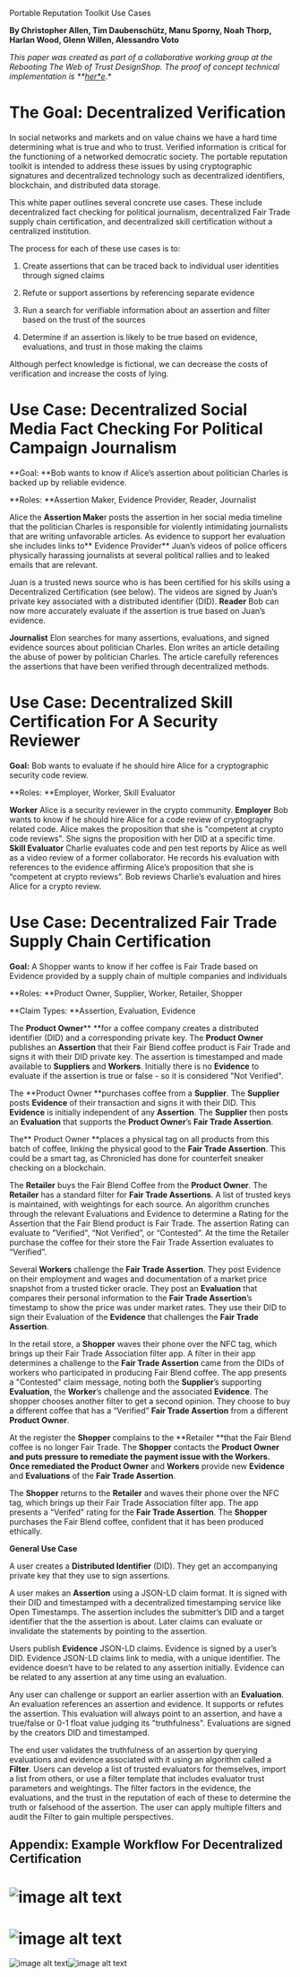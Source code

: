 Portable Reputation Toolkit Use Cases

**By Christopher Allen, Tim Daubenschütz, Manu Sporny, Noah Thorp, Harlan Wood, Glenn Willen, Alessandro Voto**

*This paper was created as part of a collaborative working group at the Rebooting The Web of Trust DesignShop. The proof of concept technical implementation is **[her*e](https://github.com/WebOfTrustInfo/portable-reputation-toolkit)*.*

# The Goal: Decentralized Verification

In social networks and markets and on value chains we have a hard time determining what is true and who to trust. Verified information is critical for the functioning of a networked democratic society. The portable reputation toolkit is intended to address these issues by using cryptographic signatures and decentralized technology such as decentralized identifiers, blockchain, and distributed data storage.

This white paper outlines several concrete use cases. These include decentralized fact checking for political journalism, decentralized Fair Trade supply chain certification, and decentralized skill certification without a centralized institution.

The process for each of these use cases is to:

1. Create assertions that can be traced back to individual user identities through signed claims

2. Refute or support assertions by referencing separate evidence

3. Run a search for verifiable information about an assertion and filter based on the trust of the sources

4. Determine if an assertion is likely to be true based on evidence, evaluations, and trust in those making the claims

Although perfect knowledge is fictional, we can decrease the costs of verification and increase the costs of lying. 

# Use Case: Decentralized Social Media Fact Checking For Political Campaign Journalism

**Goal: **Bob wants to know if Alice’s assertion about politician Charles is backed up by reliable evidence.

**Roles: **Assertion Maker, Evidence Provider, Reader, Journalist

Alice the **Assertion Make**r posts the assertion in her social media timeline that the politician Charles is responsible for violently intimidating journalists that are writing unfavorable articles. As evidence to support her evaluation she includes links to** Evidence Provider** Juan’s videos of police officers physically harassing journalists at several political rallies and to leaked emails that are relevant. 

Juan is a trusted news source who is has been certified for his skills using a Decentralized Certification (see below). The videos are signed by Juan’s private key associated with a distributed identifier (DID). **Reader** Bob can now more accurately evaluate if the assertion is true based on Juan’s evidence.

**Journalist** Elon searches for many assertions, evaluations, and signed evidence sources about politician Charles. Elon writes an article detailing the abuse of power by politician Charles. The article carefully references the assertions that have been verified through decentralized methods. 

# Use Case: Decentralized Skill Certification For A Security Reviewer

**Goal:** Bob wants to evaluate if he should hire Alice for a cryptographic security code review.

**Roles: **Employer, Worker, Skill Evaluator

**Worker** Alice is a security reviewer in the crypto community. **Employer** Bob wants to know if he should hire Alice for a code review of cryptography related code. Alice makes the proposition that she is "competent at crypto code reviews". She signs the proposition with her DID at a specific time. **Skill Evaluator** Charlie evaluates code and pen test reports by Alice as well as a video review of a former collaborator. He records his evaluation with references to the evidence affirming Alice’s proposition that she is “competent at crypto reviews”. Bob reviews Charlie’s evaluation and hires Alice for a crypto review.

# Use Case: Decentralized Fair Trade Supply Chain Certification

**Goal:** A Shopper wants to know if her coffee is Fair Trade based on Evidence provided by a supply chain of multiple companies and individuals

**Roles: **Product Owner, Supplier, Worker, Retailer, Shopper

**Claim Types: **Assertion, Evaluation, Evidence

The **Product Owner**** **for a coffee company creates a distributed identifier (DID) and a corresponding private key. The **Product Owner** publishes an **Assertion** that their Fair Blend coffee product is Fair Trade and signs it with their DID private key. The assertion is timestamped and made available to **Suppliers** and **Workers**. Initially there is no **Evidence** to evaluate if the assertion is true or false - so it is considered "Not Verified".

The **Product Owner **purchases coffee from a **Supplier**. The **Supplier** posts **Evidence** of their transaction and signs it with their DID. This **Evidence** is initially independent of any **Assertion**. The **Supplier** then posts an **Evaluation** that supports the **Product Owner**’s **Fair Trade Assertion**.

The** Product Owner **places a physical tag on all products from this batch of coffee, linking the physical good to the **Fair Trade** **Assertion**. This could be a smart tag, as Chronicled has done for counterfeit sneaker checking on a blockchain.

The **Retailer** buys the Fair Blend Coffee from the **Product Owner**. The **Retailer** has a standard filter for **Fair Trade Assertions**. A list of trusted keys is maintained, with weightings for each source. An algorithm crunches through the relevant Evaluations and Evidence to determine a Rating for the Assertion that the Fair Blend product is Fair Trade. The assertion Rating can evaluate to "Verified", “Not Verified”, or “Contested”. At the time the Retailer purchase the coffee for their store the Fair Trade Assertion evaluates to “Verified”.

Several **Workers** challenge the **Fair Trade Assertion**. They post Evidence on their employment and wages and documentation of a market price snapshot from a trusted ticker oracle. They post an **Evaluation** that compares their personal information to the **Fair Trade Assertion**’s timestamp to show the price was under market rates. They use their DID to sign their Evaluation of the **Evidence** that challenges the **Fair Trade Assertion**.

In the retail store, a **Shopper** waves their phone over the NFC tag, which brings up their Fair Trade Association filter app. A filter in their app determines a challenge to the **Fair Trade Assertion** came from the DIDs of workers who participated in producing Fair Blend coffee. The app presents a "Contested" claim message, noting both the **Supplier**’s supporting **Evaluation**, the **Worker**’s challenge and the associated **Evidence**. The shopper chooses another filter to get a second opinion. They choose to buy a different coffee that has a “Verified” **Fair Trade Assertion** from a different **Product Owner**.

At the register the **Shopper** complains to the **Retailer **that the Fair Blend coffee is no longer Fair Trade. The **Shopper** contacts the **Product Owner **and puts pressure to remediate the payment issue with the **Workers**. Once remediated the** Product Owner** and **Workers** provide new **Evidence** and **Evaluations** of the **Fair Trade Assertion**.

The **Shopper** returns to the **Retailer** and waves their phone over the NFC tag, which brings up their Fair Trade Association filter app. The app presents a "Verifed" rating for the **Fair Trade Assertion**. The **Shopper** purchases the Fair Blend coffee, confident that it has been produced ethically.

**General Use Case**

A user creates a **Distributed Identifier** (DID). They get an accompanying private key that they use to sign assertions.

A user makes an **Assertion** using a JSON-LD claim format. It is signed with their DID and timestamped with a decentralized timestamping service like Open Timestamps. The assertion includes the submitter’s DID and a target identifier that the the assertion is about. Later claims can evaluate or invalidate the statements by pointing to the assertion.

Users publish **Evidence** JSON-LD claims. Evidence is signed by a user’s DID. Evidence JSON-LD claims link to media, with a unique identifier. The evidence doesn’t have to be related to any assertion initially. Evidence can be related to any assertion at any time using an evaluation.

Any user can challenge or support an earlier assertion with an **Evaluation**. An evaluation references an assertion and evidence. It supports or refutes the assertion. This evaluation will always point to an assertion, and have a true/false or 0-1 float value judging its "truthfulness".  Evaluations are signed by the creators DID and timestamped.

The end user validates the truthfulness of an assertion by querying evaluations and evidence associated with it using an algorithm called a **Filter**. Users can develop a list of trusted evaluators for themselves, import a list from others, or use a filter template that includes evaluator trust parameters and weightings. The filter factors in the evidence, the evaluations, and the trust in the reputation of each of these to determine the truth or falsehood of the assertion. The user can apply multiple filters and audit the Filter to gain multiple perspectives.

## Appendix: Example Workflow For Decentralized Certification

# ![image alt text](../supporting-files/rtk/image_0.png)

# ![image alt text](image_1.png)

![image alt text](image_2.png)![image alt text](image_3.png)


